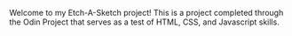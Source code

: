 Welcome to my Etch-A-Sketch project! This is a project completed through the Odin Project that serves as a test of HTML, CSS, and Javascript skills.